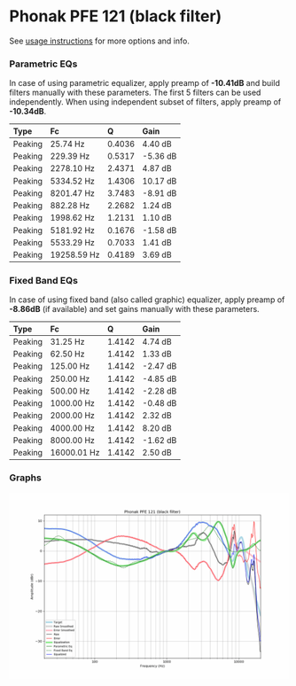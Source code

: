 # Phonak PFE 121 (black filter)
See [usage instructions](https://github.com/jaakkopasanen/AutoEq#usage) for more options and info.

### Parametric EQs
In case of using parametric equalizer, apply preamp of **-10.41dB** and build filters manually
with these parameters. The first 5 filters can be used independently.
When using independent subset of filters, apply preamp of **-10.34dB**.

| Type    | Fc          |      Q | Gain     |
|:--------|:------------|:-------|:---------|
| Peaking | 25.74 Hz    | 0.4036 | 4.40 dB  |
| Peaking | 229.39 Hz   | 0.5317 | -5.36 dB |
| Peaking | 2278.10 Hz  | 2.4371 | 4.87 dB  |
| Peaking | 5334.52 Hz  | 1.4306 | 10.17 dB |
| Peaking | 8201.47 Hz  | 3.7483 | -8.91 dB |
| Peaking | 882.28 Hz   | 2.2682 | 1.24 dB  |
| Peaking | 1998.62 Hz  | 1.2131 | 1.10 dB  |
| Peaking | 5181.92 Hz  | 0.1676 | -1.58 dB |
| Peaking | 5533.29 Hz  | 0.7033 | 1.41 dB  |
| Peaking | 19258.59 Hz | 0.4189 | 3.69 dB  |

### Fixed Band EQs
In case of using fixed band (also called graphic) equalizer, apply preamp of **-8.86dB**
(if available) and set gains manually with these parameters.

| Type    | Fc          |      Q | Gain     |
|:--------|:------------|:-------|:---------|
| Peaking | 31.25 Hz    | 1.4142 | 4.74 dB  |
| Peaking | 62.50 Hz    | 1.4142 | 1.33 dB  |
| Peaking | 125.00 Hz   | 1.4142 | -2.47 dB |
| Peaking | 250.00 Hz   | 1.4142 | -4.85 dB |
| Peaking | 500.00 Hz   | 1.4142 | -2.28 dB |
| Peaking | 1000.00 Hz  | 1.4142 | -0.48 dB |
| Peaking | 2000.00 Hz  | 1.4142 | 2.32 dB  |
| Peaking | 4000.00 Hz  | 1.4142 | 8.20 dB  |
| Peaking | 8000.00 Hz  | 1.4142 | -1.62 dB |
| Peaking | 16000.01 Hz | 1.4142 | 2.50 dB  |

### Graphs
![](./Phonak%20PFE%20121%20(black%20filter).png)